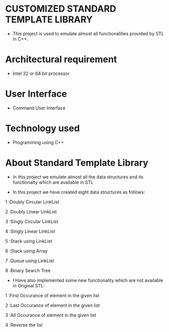 # CUSTOMIZED STANDARD TEMPLATE LIBRARY
- This project is used to emulate almost all functionalities provided by STL in C++.

# Architectural requirement
- Intel 32 or 64 bit processor

# User Interface 
- Command User Interface

# Technology used 
- Programming using C++ 

# About Standard Template Library
- In this project we emulate almost all the data structures and its functionalty which are available in STL

- In this project we have created eight data structures as follows:

1 :Doubly Circular LinkList

2 :Doubly Linear LinkList

3 :Singly Circular LinkList

4 :Singly Linear LinkList

5 :Stack using LinkList

6 :Stack using Array

7 :Queue using LinkList

8 :Binary Search Tree

- I Have also implemented some new functionality which are not available in Original STL:

1 :First Occurance of element in the given list

2 :Last Occurance of element in the given list

3 :All Occurance of element in the given list

4 :Reverse the list
